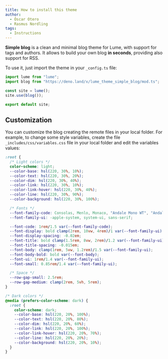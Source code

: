 ```yaml
---
title: How to install this theme
author:
  - Óscar Otero
  - Rasmus Nordling
tags:
  - Instructions
---
```


**Simple blog** is a clean and minimal blog theme for Lume, with support for
tags and authors. It allows to build your own blog **in seconds**, providing
also support for RSS.

<!--more-->

To use it, just import the theme in your `_config.ts` file:

```js
import lume from "lume";
import blog from "https://deno.land/x/lume_theme_simple_blog/mod.ts";

const site = lume();
site.use(blog());

export default site;
```

## Customization

You can customize the blog creating the remote files in your local folder. For
example, to change some style variables, create the file
`_includes/css/variables.css` file in your local folder and edit the variables
values:

```css
:root {
  /* Light colors */
  color-scheme: light;
  --color-base: hsl(220, 30%, 10%);
  --color-text: hsl(220, 30%, 20%);
  --color-dim: hsl(220, 30%, 40%);
  --color-link: hsl(220, 30%, 10%);
  --color-link-hover: hsl(220, 30%, 40%);
  --color-line: hsl(220, 30%, 90%);
  --color-background: hsl(220, 30%, 100%);

  /* Fonts */
  --font-family-code: Consolas, Menlo, Monaco, "Andale Mono WT", "Andale Mono", "Lucida Console", "Lucida Sans Typewriter", "DejaVu Sans Mono", "Bitstream Vera Sans Mono", "Liberation Mono", "Nimbus Mono L", "Courier New", Courier, monospace;
  --font-family-ui: -apple-system, system-ui, sans-serif;

  --font-code: 1rem/1.5 var(--font-family-code);
  --font-display: bold clamp(2rem, 10vw, 4rem)/1 var(--font-family-ui);
  --font-display-spacing: -0.02em;
  --font-title: bold clamp(1.5rem, 8vw, 2rem)/1.2 var(--font-family-ui);
  --font-title-spacing: -0.015em;
  --font-body: clamp(1rem, 5vw, 1.2rem)/1.5 var(--font-family-ui);
  --font-body-bold: bold var(--font-body);
  --font-ui: 1rem/1.4 var(--font-family-ui);
  --font-small: 0.85rem/1.4 var(--font-family-ui);

  /* Space */
  --row-gap-small: 2.5rem;
  --row-gap-medium: clamp(2rem, 5vh, 5rem);
}

/* Dark colors */
@media (prefers-color-scheme: dark) {
  :root {
    color-scheme: dark;
    --color-base: hsl(220, 20%, 100%);
    --color-text: hsl(220, 20%, 80%);
    --color-dim: hsl(220, 20%, 60%);
    --color-link: hsl(220, 20%, 100%);
    --color-link-hover: hsl(220, 20%, 70%);
    --color-line: hsl(220, 20%, 20%);
    --color-background: hsl(220, 20%, 10%);
  }
}
```
